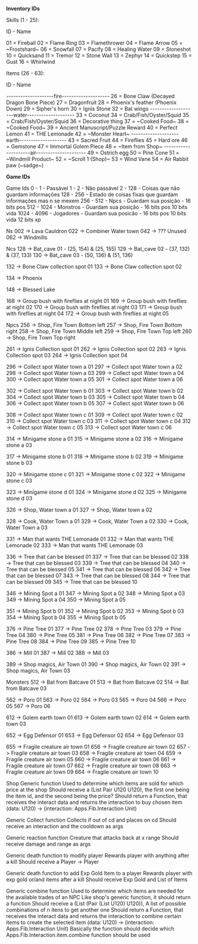 **Inventory IDs**

Skills (1 - 25):

ID - Name

01 = Fireball
02 = Flame Ring
03 = Flamethrower
04 = Flame Arrow
05 = ~Frostshard~
06 = Snowfall
07 = Pacify
08 = Healing Water
09 = Stoneshot
10 = Quicksand
11 = Tremor
12 = Stone Wall
13 = Zephyr 
14 = Quickstep
15 = Gust
16 = Whirlwind


Items (26 - 63): 

ID - Name 

--------------------fire--------------------
26 = Bone Claw (Decayed Dragon Bone Piece)
27 = Dragonfruit
28 = Phoenix's feather (Phoenix Down)
29 = Sipher's horn
30 = Ignis Stone
32 = Bat wings
--------------------water--------------------
33 = Coconut
34 = Crab/Fish/Oyster/Squid
35 = Crab/Fish/Oyster/Squid
36 = Decorative thing
37 = ~Cooked Food~
38 = ~Cooked Food~
39 = Ancient Manuscript/Puzzle Reward
40 = Perfect Lemon
41 = THE Lemonade
42 = ~Monster Heart~
--------------------earth--------------------
43 = Sacred Fruit
44 = Fireflies
45 = Hard ore
46 = Gemstone
47 = Immortal Golem Piece
48 = ~Item from Shop~
---------------------air---------------------
49 = Ostrich egg
50 = Pine Cone
51 = ~Windmill Product~
52 = ~Scroll 1 (Shop)~
53 = Wind Vane
54 = Air Rabbit paw (~sadge~)

**Game IDs**

Game Ids
 0    - 1    - Passável
 1    - 2    - Não passável 
 2    - 128  - Coisas que não guardam informações
 128  - 256  - Estado de coisas fixas que guardam informações mas n se mexem
 256  - 512  - Npcs      - Guardam sua posição - 16 bits pos
 512  - 1024 - Monstros  - Guardam sua posição - 16 bits pos 10 bits vida
 1024 - 4096 - Jogadores - Guardam sua posicão - 16 bits pos 10 bits vida 12 bits xp


Ns
  002 -> Lava Cauldron
  022 -> Combiner Water town
  042 -> ??? Unused
  062 -> Windmills


Ncs 
  128 -> Bat_cave 01 - (25, 154) & (25, 155)
  129 -> Bat_cave 02 - (37, 132) & (37, 133)
  130 -> Bat_cave 03 - (50, 136) & (51, 136)

  132 -> Bone Claw collection spot 01
  133 -> Bone Claw collection spot 02

  134 -> Phoenix

  148 -> Blessed Lake

  168 -> Group bush with fireflies at night 01
  169 -> Group bush with fireflies at night 02
  170 -> Group bush with fireflies at night 03
  171 -> Group bush with fireflies at night 04
  172 -> Group bush with fireflies at night 05


Npcs
  256 -> Shop, Fire Town Bottom left
  257 -> Shop, Fire Town Bottom right
  258 -> Shop, Fire Town Middle left
  259 -> Shop, Fire Town Top    left
  260 -> Shop, Fire Town Top    right
  
  261 -> Ignis Collection spot 01
  262 -> Ignis Collection spot 02
  263 -> Ignis Collection spot 03
  264 -> Ignis Collection spot 04
  
  296 -> Collect spot Water town a 01
  297 -> Collect spot Water town a 02
  298 -> Collect spot Water town a 03
  299 -> Collect spot Water town a 04
  300 -> Collect spot Water town a 05
  301 -> Collect spot Water town a 06

  302 -> Collect spot Water town b 01
  303 -> Collect spot Water town b 02
  304 -> Collect spot Water town b 03
  305 -> Collect spot Water town b 04
  306 -> Collect spot Water town b 05
  307 -> Collect spot Water town b 06

  308 -> Collect spot Water town c 01
  309 -> Collect spot Water town c 02
  310 -> Collect spot Water town c 03
  311 -> Collect spot Water town c 04
  312 -> Collect spot Water town c 05
  313 -> Collect spot Water town c 06

  314 -> Minigame stone a 01
  315 -> Minigame stone a 02
  316 -> Minigame stone a 03

  317 -> Minigame stone b 01
  318 -> Minigame stone b 02
  319 -> Minigame stone b 03

  320 -> Minigame stone c 01
  321 -> Minigame stone c 02
  322 -> Minigame stone c 03

  323 -> Minigame stone d 01
  324 -> Minigame stone d 02
  325 -> Minigame stone d 03

  326 -> Shop, Water town a 01
  327 -> Shop, Water town a 02

  328 -> Cook, Water Town a 01
  329 -> Cook, Water Town a 02
  330 -> Cook, Water Town a 03

  331 -> Man that wants THE Lemonade 01
  332 -> Man that wants THE Lemonade 02
  333 -> Man that wants THE Lemonade 03

  336 -> Tree that can be blessed 01
  337 -> Tree that can be blessed 02
  338 -> Tree that can be blessed 03
  339 -> Tree that can be blessed 04
  340 -> Tree that can be blessed 05
  341 -> Tree that can be blessed 06
  342 -> Tree that can be blessed 07
  343 -> Tree that can be blessed 08
  344 -> Tree that can be blessed 09
  345 -> Tree that can be blessed 10

  346 -> Mining Spot a 01
  347 -> Mining Spot a 02
  348 -> Mining Spot a 03
  349 -> Mining Spot a 04
  350 -> Mining Spot a 05
  
  351 -> Mining Spot b 01
  352 -> Mining Spot b 02
  353 -> Mining Spot b 03
  354 -> Mining Spot b 04
  355 -> Mining Spot b 05

  376 -> Pine Tree 01
  377 -> Pine Tree 02
  378 -> Pine Tree 03
  379 -> Pine Tree 04
  380 -> Pine Tree 05
  381 -> Pine Tree 06
  382 -> Pine Tree 07
  383 -> Pine Tree 08
  384 -> Pine Tree 09
  385 -> Pine Tree 10

  386 -> Mill 01
  387 -> Mill 02
  388 -> Mill 03

  389 -> Shop magics, Air Town 01
  390 -> Shop magics, Air Town 02
  391 -> Shop magics, Air Town 03

Monsters
  512 -> Bat from Batcave 01
  513 -> Bat from Batcave 02
  514 -> Bat from Batcave 03

  562 -> Poro 01
  563 -> Poro 02
  564 -> Poro 03
  565 -> Poro 04
  566 -> Poro 05
  567 -> Poro 06

  612 -> Golem earth town 01
  613 -> Golem earth town 02
  614 -> Golem earth town 03

  652 -> Egg Defensor 01
  653 -> Egg Defensor 02
  654 -> Egg Defensor 03

  655 -> Fragile creature air town 01
  656 -> Fragile creature air town 02
  657 -> Fragile creature air town 03
  658 -> Fragile creature air town 04
  659 -> Fragile creature air town 05
  660 -> Fragile creature air town 06
  661 -> Fragile creature air town 07
  662 -> Fragile creature air town 08
  663 -> Fragile creature air town 09
  664 -> Fragile creature air town 10


  Shop Generic function
    Used to determine which items are sold for which price at the shop
    Should receive a (List Pair U120 U120), the first one being the item id, and the second being the price?
    Should return a Function, that receives the interact data and returns the interaction to buy chosen item
      (data: U120) -> (interaction: Apps.Fib.Interaction Unit)

  Generic Collect function
    Collects if out of cd and places on cd
    Should receive an interaction <a> and the cooldown as args

  Generic reaction function
    Creature that attacks back at x range
    Should receive damage and range as args
  
  Generic death function to modify player
    Rewards player with anything after a kill
    Should receive a Player -> Player

  Generic death function to add Exp Gold Item to a player
    Rewards player with exp gold or/and items after a kill
    Should receive Exp Gold and List of Items
  
  Generic combine function
    Used to determine which items are needed for the available trades of an NPC
    Like shop's generic function, it should return a function
    Should receive a (List (Pair (List U120) U120)), A list of possible combinations of n itens to get another one
    Should return a Function, that receives the interact data and returns the interaction to combine certain items to create the selected item
      (data: U120) -> (interaction: Apps.Fib.Interaction Unit)
    Basically the function should decide which Apps.Fib.Interaction.item.combine function should be used
